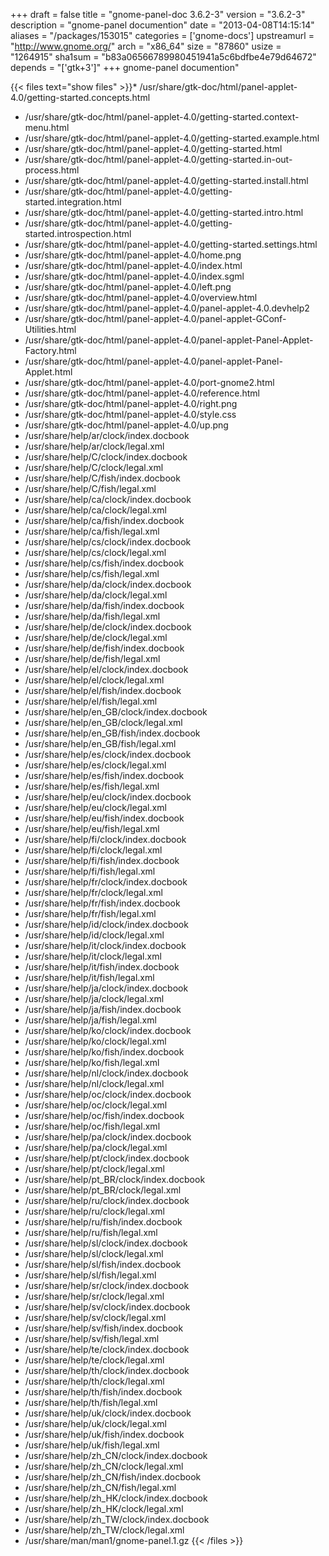+++
draft = false
title = "gnome-panel-doc 3.6.2-3"
version = "3.6.2-3"
description = "gnome-panel documention"
date = "2013-04-08T14:15:14"
aliases = "/packages/153015"
categories = ['gnome-docs']
upstreamurl = "http://www.gnome.org/"
arch = "x86_64"
size = "87860"
usize = "1264915"
sha1sum = "b83a06566789980451941a5c6bdfbe4e79d64672"
depends = "['gtk+3']"
+++
gnome-panel documention"

{{< files text="show files" >}}* /usr/share/gtk-doc/html/panel-applet-4.0/getting-started.concepts.html
* /usr/share/gtk-doc/html/panel-applet-4.0/getting-started.context-menu.html
* /usr/share/gtk-doc/html/panel-applet-4.0/getting-started.example.html
* /usr/share/gtk-doc/html/panel-applet-4.0/getting-started.html
* /usr/share/gtk-doc/html/panel-applet-4.0/getting-started.in-out-process.html
* /usr/share/gtk-doc/html/panel-applet-4.0/getting-started.install.html
* /usr/share/gtk-doc/html/panel-applet-4.0/getting-started.integration.html
* /usr/share/gtk-doc/html/panel-applet-4.0/getting-started.intro.html
* /usr/share/gtk-doc/html/panel-applet-4.0/getting-started.introspection.html
* /usr/share/gtk-doc/html/panel-applet-4.0/getting-started.settings.html
* /usr/share/gtk-doc/html/panel-applet-4.0/home.png
* /usr/share/gtk-doc/html/panel-applet-4.0/index.html
* /usr/share/gtk-doc/html/panel-applet-4.0/index.sgml
* /usr/share/gtk-doc/html/panel-applet-4.0/left.png
* /usr/share/gtk-doc/html/panel-applet-4.0/overview.html
* /usr/share/gtk-doc/html/panel-applet-4.0/panel-applet-4.0.devhelp2
* /usr/share/gtk-doc/html/panel-applet-4.0/panel-applet-GConf-Utilities.html
* /usr/share/gtk-doc/html/panel-applet-4.0/panel-applet-Panel-Applet-Factory.html
* /usr/share/gtk-doc/html/panel-applet-4.0/panel-applet-Panel-Applet.html
* /usr/share/gtk-doc/html/panel-applet-4.0/port-gnome2.html
* /usr/share/gtk-doc/html/panel-applet-4.0/reference.html
* /usr/share/gtk-doc/html/panel-applet-4.0/right.png
* /usr/share/gtk-doc/html/panel-applet-4.0/style.css
* /usr/share/gtk-doc/html/panel-applet-4.0/up.png
* /usr/share/help/ar/clock/index.docbook
* /usr/share/help/ar/clock/legal.xml
* /usr/share/help/C/clock/index.docbook
* /usr/share/help/C/clock/legal.xml
* /usr/share/help/C/fish/index.docbook
* /usr/share/help/C/fish/legal.xml
* /usr/share/help/ca/clock/index.docbook
* /usr/share/help/ca/clock/legal.xml
* /usr/share/help/ca/fish/index.docbook
* /usr/share/help/ca/fish/legal.xml
* /usr/share/help/cs/clock/index.docbook
* /usr/share/help/cs/clock/legal.xml
* /usr/share/help/cs/fish/index.docbook
* /usr/share/help/cs/fish/legal.xml
* /usr/share/help/da/clock/index.docbook
* /usr/share/help/da/clock/legal.xml
* /usr/share/help/da/fish/index.docbook
* /usr/share/help/da/fish/legal.xml
* /usr/share/help/de/clock/index.docbook
* /usr/share/help/de/clock/legal.xml
* /usr/share/help/de/fish/index.docbook
* /usr/share/help/de/fish/legal.xml
* /usr/share/help/el/clock/index.docbook
* /usr/share/help/el/clock/legal.xml
* /usr/share/help/el/fish/index.docbook
* /usr/share/help/el/fish/legal.xml
* /usr/share/help/en_GB/clock/index.docbook
* /usr/share/help/en_GB/clock/legal.xml
* /usr/share/help/en_GB/fish/index.docbook
* /usr/share/help/en_GB/fish/legal.xml
* /usr/share/help/es/clock/index.docbook
* /usr/share/help/es/clock/legal.xml
* /usr/share/help/es/fish/index.docbook
* /usr/share/help/es/fish/legal.xml
* /usr/share/help/eu/clock/index.docbook
* /usr/share/help/eu/clock/legal.xml
* /usr/share/help/eu/fish/index.docbook
* /usr/share/help/eu/fish/legal.xml
* /usr/share/help/fi/clock/index.docbook
* /usr/share/help/fi/clock/legal.xml
* /usr/share/help/fi/fish/index.docbook
* /usr/share/help/fi/fish/legal.xml
* /usr/share/help/fr/clock/index.docbook
* /usr/share/help/fr/clock/legal.xml
* /usr/share/help/fr/fish/index.docbook
* /usr/share/help/fr/fish/legal.xml
* /usr/share/help/id/clock/index.docbook
* /usr/share/help/id/clock/legal.xml
* /usr/share/help/it/clock/index.docbook
* /usr/share/help/it/clock/legal.xml
* /usr/share/help/it/fish/index.docbook
* /usr/share/help/it/fish/legal.xml
* /usr/share/help/ja/clock/index.docbook
* /usr/share/help/ja/clock/legal.xml
* /usr/share/help/ja/fish/index.docbook
* /usr/share/help/ja/fish/legal.xml
* /usr/share/help/ko/clock/index.docbook
* /usr/share/help/ko/clock/legal.xml
* /usr/share/help/ko/fish/index.docbook
* /usr/share/help/ko/fish/legal.xml
* /usr/share/help/nl/clock/index.docbook
* /usr/share/help/nl/clock/legal.xml
* /usr/share/help/oc/clock/index.docbook
* /usr/share/help/oc/clock/legal.xml
* /usr/share/help/oc/fish/index.docbook
* /usr/share/help/oc/fish/legal.xml
* /usr/share/help/pa/clock/index.docbook
* /usr/share/help/pa/clock/legal.xml
* /usr/share/help/pt/clock/index.docbook
* /usr/share/help/pt/clock/legal.xml
* /usr/share/help/pt_BR/clock/index.docbook
* /usr/share/help/pt_BR/clock/legal.xml
* /usr/share/help/ru/clock/index.docbook
* /usr/share/help/ru/clock/legal.xml
* /usr/share/help/ru/fish/index.docbook
* /usr/share/help/ru/fish/legal.xml
* /usr/share/help/sl/clock/index.docbook
* /usr/share/help/sl/clock/legal.xml
* /usr/share/help/sl/fish/index.docbook
* /usr/share/help/sl/fish/legal.xml
* /usr/share/help/sr/clock/index.docbook
* /usr/share/help/sr/clock/legal.xml
* /usr/share/help/sv/clock/index.docbook
* /usr/share/help/sv/clock/legal.xml
* /usr/share/help/sv/fish/index.docbook
* /usr/share/help/sv/fish/legal.xml
* /usr/share/help/te/clock/index.docbook
* /usr/share/help/te/clock/legal.xml
* /usr/share/help/th/clock/index.docbook
* /usr/share/help/th/clock/legal.xml
* /usr/share/help/th/fish/index.docbook
* /usr/share/help/th/fish/legal.xml
* /usr/share/help/uk/clock/index.docbook
* /usr/share/help/uk/clock/legal.xml
* /usr/share/help/uk/fish/index.docbook
* /usr/share/help/uk/fish/legal.xml
* /usr/share/help/zh_CN/clock/index.docbook
* /usr/share/help/zh_CN/clock/legal.xml
* /usr/share/help/zh_CN/fish/index.docbook
* /usr/share/help/zh_CN/fish/legal.xml
* /usr/share/help/zh_HK/clock/index.docbook
* /usr/share/help/zh_HK/clock/legal.xml
* /usr/share/help/zh_TW/clock/index.docbook
* /usr/share/help/zh_TW/clock/legal.xml
* /usr/share/man/man1/gnome-panel.1.gz
{{< /files >}}